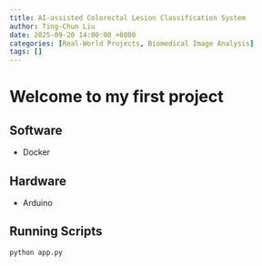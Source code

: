 ```yaml
---
title: AI-assisted Colorectal Lesion Classification System
author: Ting-Chun Liu
date: 2025-09-20 14:00:00 +0800
categories: [Real-World Projects, Biomedical Image Analysis]
tags: []
---
```


# Welcome to my first project


## Software
- Docker

## Hardware
- Arduino

## Running Scripts
```python
python app.py
```